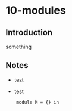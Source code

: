10-modules
==========

Introduction
------------

something

Notes
-----

-   test

-   test

<!-- -->

        module M = {} in
